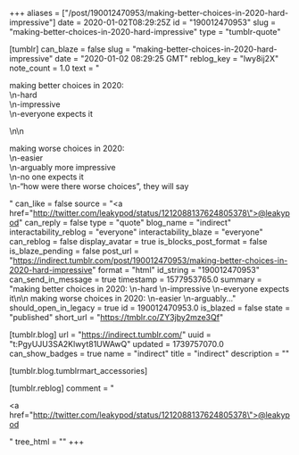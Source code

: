 +++
aliases = ["/post/190012470953/making-better-choices-in-2020-hard-impressive"]
date = 2020-01-02T08:29:25Z
id = "190012470953"
slug = "making-better-choices-in-2020-hard-impressive"
type = "tumblr-quote"

[tumblr]
can_blaze = false
slug = "making-better-choices-in-2020-hard-impressive"
date = "2020-01-02 08:29:25 GMT"
reblog_key = "lwy8ij2X"
note_count = 1.0
text = "<p>making better choices in 2020:<br/>\n-hard<br/>\n-impressive<br/>\n-everyone expects it</p>\n\n<p>making worse choices in 2020:<br/>\n-easier<br/>\n-arguably more impressive<br/>\n-no one expects it<br/>\n-“how were there worse choices”, they will say</p>"
can_like = false
source = "<a href=\"http://twitter.com/leakypod/status/1212088137624805378\">@leakypod</a>"
can_reply = false
type = "quote"
blog_name = "indirect"
interactability_reblog = "everyone"
interactability_blaze = "everyone"
can_reblog = false
display_avatar = true
is_blocks_post_format = false
is_blaze_pending = false
post_url = "https://indirect.tumblr.com/post/190012470953/making-better-choices-in-2020-hard-impressive"
format = "html"
id_string = "190012470953"
can_send_in_message = true
timestamp = 1577953765.0
summary = "making better choices in 2020: \n-hard \n-impressive \n-everyone expects it\n\n making worse choices in 2020: \n-easier \n-arguably..."
should_open_in_legacy = true
id = 190012470953.0
is_blazed = false
state = "published"
short_url = "https://tmblr.co/ZY3jby2mze3Qf"

[tumblr.blog]
url = "https://indirect.tumblr.com/"
uuid = "t:PgyUJU3SA2Klwyt81UWAwQ"
updated = 1739757070.0
can_show_badges = true
name = "indirect"
title = "indirect"
description = ""

[tumblr.blog.tumblrmart_accessories]

[tumblr.reblog]
comment = "<p><a href=\"http://twitter.com/leakypod/status/1212088137624805378\">@leakypod</a></p>"
tree_html = ""
+++
